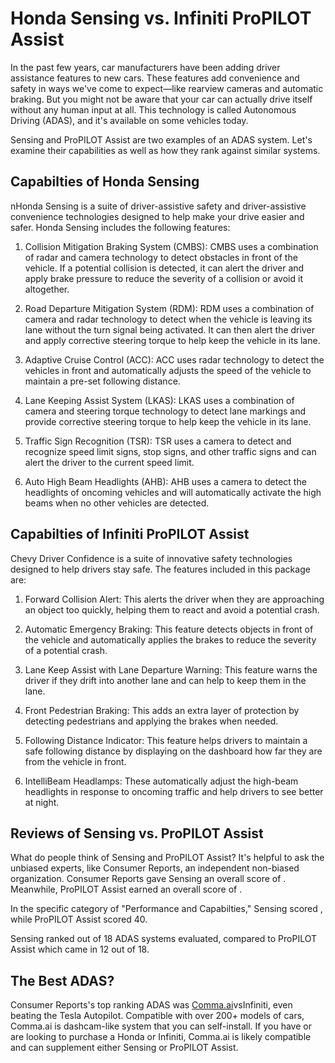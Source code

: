 # Honda Sensing vs. Infiniti ProPILOT Assist

In the past few years, car manufacturers have been adding driver assistance features to new cars. These features add convenience and safety in ways we've come to expect—like rearview cameras and automatic braking. But you might not be aware that your car can actually drive itself without any human input at all. This technology is called Autonomous Driving (ADAS), and it's available on some vehicles today.

Sensing and ProPILOT Assist are two examples of an ADAS system. Let's examine their capabilities as well as how they rank against similar systems.

## Capabilties of Honda Sensing

nHonda Sensing is a suite of driver-assistive safety and driver-assistive convenience technologies designed to help make your drive easier and safer. Honda Sensing includes the following features: 

1. Collision Mitigation Braking System (CMBS): CMBS uses a combination of radar and camera technology to detect obstacles in front of the vehicle. If a potential collision is detected, it can alert the driver and apply brake pressure to reduce the severity of a collision or avoid it altogether. 

2. Road Departure Mitigation System (RDM): RDM uses a combination of camera and radar technology to detect when the vehicle is leaving its lane without the turn signal being activated. It can then alert the driver and apply corrective steering torque to help keep the vehicle in its lane.

3. Adaptive Cruise Control (ACC): ACC uses radar technology to detect the vehicles in front and automatically adjusts the speed of the vehicle to maintain a pre-set following distance. 

4. Lane Keeping Assist System (LKAS): LKAS uses a combination of camera and steering torque technology to detect lane markings and provide corrective steering torque to help keep the vehicle in its lane. 

5. Traffic Sign Recognition (TSR): TSR uses a camera to detect and recognize speed limit signs, stop signs, and other traffic signs and can alert the driver to the current speed limit. 

6. Auto High Beam Headlights (AHB): AHB uses a camera to detect the headlights of oncoming vehicles and will automatically activate the high beams when no other vehicles are detected. 

## Capabilties of Infiniti ProPILOT Assist

Chevy Driver Confidence is a suite of innovative safety technologies designed to help drivers stay safe. The features included in this package are:

1. Forward Collision Alert: This alerts the driver when they are approaching an object too quickly, helping them to react and avoid a potential crash.

2. Automatic Emergency Braking: This feature detects objects in front of the vehicle and automatically applies the brakes to reduce the severity of a potential crash.

3. Lane Keep Assist with Lane Departure Warning: This feature warns the driver if they drift into another lane and can help to keep them in the lane.

4. Front Pedestrian Braking: This adds an extra layer of protection by detecting pedestrians and applying the brakes when needed.

5. Following Distance Indicator: This feature helps drivers to maintain a safe following distance by displaying on the dashboard how far they are from the vehicle in front.

6. IntelliBeam Headlamps: These automatically adjust the high-beam headlights in response to oncoming traffic and help drivers to see better at night.

## Reviews of Sensing vs. ProPILOT Assist
What do people think of Sensing and ProPILOT Assist? It's helpful to ask the unbiased experts, like Consumer Reports, an independent non-biased organization. Consumer Reports gave Sensing an overall score of . Meanwhile, ProPILOT Assist earned an overall score of .

In the specific category of "Performance and Capabilties," Sensing scored , while ProPILOT Assist scored 40.

Sensing ranked  out of 18 ADAS systems evaluated, compared to ProPILOT Assist which came in 12 out of 18.

## The Best ADAS?
Consumer Reports's top ranking ADAS was [Comma.ai](https://comma.ai?utm_medium=ref&utm_source=jwith&utm_campaign=Honda)vsInfiniti, even beating the Tesla Autopilot. Compatible with over 200+ models of cars, Comma.ai is dashcam-like system that you can self-install. If you have or are looking to purchase a Honda or Infiniti, Comma.ai is likely compatible and can supplement either Sensing or ProPILOT Assist. 

